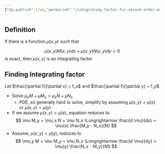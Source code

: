 ```yaml
---
{"dg-publish":true,"permalink":"/integrating-factor-for-second-order-od-es/"}
---
```


## Definition
If there is a function $\mu(x, y)$ such that

$$
\mu(x, y) M(x, y) dx + \mu(x, y) N(x, y) dy = 0
$$
is exact, then $\mu(x, y)$ is an integrating factor

## Finding Integrating factor

Let $\frac{\partial f}{\partial x} = f_x$ and $\frac{\partial f}{\partial y} = f_y$

- Solve $\mu_y M + \mu M_y = \mu_x N + \mu N_x$
	- PDE, so generally hard to solve, simplify by assuming $\mu(x, y) = \mu(x)$ or $\mu(x, y) = \mu(y)$
- If we assume $\mu(x, y) = \mu(x)$, equation reduces to
$$
\mu M_y = \mu_x N + \mu N_x \Longrightarrow \frac{d \mu}{dx} = \mu(x) \frac{M_y - N_x}{N}
$$
- Assume, $\mu(x, y) = \mu(y)$, reduces to
$$
\mu_y M + \mu M_y = \mu N_x \Longrightarrow \frac{d \mu}{dy} = \mu(y) \frac{N_x - M_y}{M}
$$

